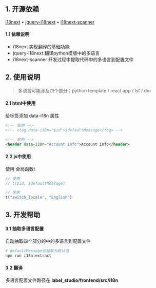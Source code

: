 
## 1. 开源依赖
[i18next](https://github.com/i18next/i18next) • [jquery-i18next](https://github.com/i18next/jquery-i18next) • [i18next-scanner](https://github.com/i18next/i18next-scanner)

#### 1.1 依赖说明
- i18next 实现翻译的基础功能
- jquery-i18next 翻译python模版中的多语言
- i18next-scanner 开发过程中提取代码中的多语言到配置文件

## 2. 使用说明
> 多语言可能涉及四个部分；python template / react app / lsf / dm

#### 2.1 html中使用
给标签添加 data-i18n 属性
```html
<!-- 使用 -->
<!-- <tag data-i18n="$id">$defaultMessage</tag> -->

<!-- 举例 -->
<header data-i18n="Account info">Account info</header>
```

#### 2.2 js中使用
使用 全局函数t
```javascript
// 使用
// t($id, $defaultMessage)

// 举例
t("switch_locale", "English")
```

## 3. 开发帮助

#### 3.1 抽取多语言配置
自动抽取四个部分的中的多语言到配置文件
```bash
# defaultMessage会抽取为默认值
npm run i18n:extract
```

#### 3.2 翻译
多语言配置文件路径在 **label_studio/frontend/src/i18n**
